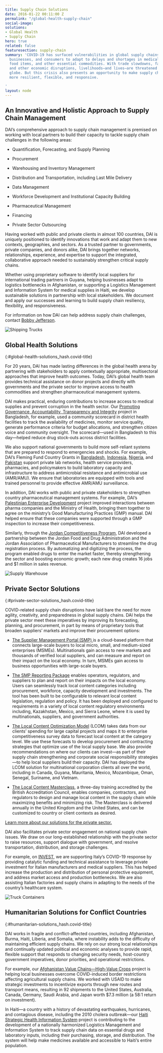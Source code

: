 ```yaml
---
title: Supply Chain Solutions
date: 2016-01-22 00:11:00 Z
permalink: "/global-health-supply-chain"
social-image: 
solutions:
- Global Health
- Supply Chain
hero: true
related: false
featuresection: supply-chain
summary: 'COVID-19 has surfaced vulnerabilities in global supply chains, forcing governments,
  businesses, and consumers to adapt to delays and shortages in medical supplies,
  food items, and other essential commodities. With trade slowdowns, factory closures,
  and other economic disruptions, livelihoods—and lives—are threatened around the
  globe. But this crisis also presents an opportunity to make supply chains dramatically
  more resilient, flexible, and responsive.

'
layout: node
---
```


## An Innovative and Holistic Approach to Supply Chain Management

DAI’s comprehensive approach to supply chain management is premised on working with local partners to build their capacity to tackle supply chain challenges in the following areas:

* Quantification, Forecasting, and Supply Planning

* Procurement

* Warehousing and Inventory Management

* Distribution and Transportation, including Last Mile Delivery

* Data Management

* Workforce Development and Institutional Capacity Building

* Pharmaceutical Management

* Financing

* Private Sector Outsourcing

Having worked with public and private clients in almost 100 countries, DAI is uniquely positioned to identify innovations that work and adapt them to new contexts, geographies, and sectors. As a trusted partner to governments, private companies, and donors alike, DAI brings together networks, relationships, experience, and expertise to support the integrated, collaborative approach needed to sustainably strengthen critical supply chains.

Whether using proprietary software to identify local suppliers for international trading partners in Guyana, helping businesses adapt to logistics bottlenecks in Afghanistan, or supporting a Logistics Management and Information System for medical supplies in Haiti, we develop sustainable solutions in partnership with local stakeholders. We document and apply our successes and learning to build supply chain resiliency, flexibility, and responsiveness.

For information on how DAI can help address supply chain challenges, contact [Bobby Jefferson](https://www.dai.com/who-we-are/our-team/bobby-jefferson).

![Shipping Trucks](/uploads/suppliers.png)

## Global Health Solutions

{:#global-health-solutions_hash.covid-title}

For 20 years, DAI has made lasting differences in the global health arena by partnering with stakeholders to apply contextually appropriate, multisectoral approaches that improve health outcomes. Today, DAI’s global health team provides technical assistance on donor projects and directly with governments and the private sector to improve access to health commodities and strengthen pharmaceutical management systems.

DAI makes practical, enduring contributions to increase access to medical supplies and prevent corruption in the health sector. Our [Promoting Governance, Accountability, Transparency and Integrity](https://www.dai.com/our-work/projects/bangladesh-promoting-governance-accountability-transparency-and-integrity-progati) project in Bangladesh, for example, used a community scorecard in district health facilities to track the availability of medicines, monitor service quality, generate performance criteria for budget allocations, and strengthen citizen voice and community oversight. The scorecard—used in Bangladesh to this day—helped reduce drug stock-outs across district facilities.

We also support national governments to build more self-reliant systems that are prepared to respond to emergencies and shocks. For example, DAI’s Fleming Fund Country Grants in [Bangladesh](https://www.dai.com/our-work/projects/bangladesh-fleming-fund), [Indonesia](https://www.dai.com/our-work/projects/indonesia-fleming-fund), [Nigeria](https://www.dai.com/our-work/projects/nigeria-fleming-fund), and [Pakistan](https://www.dai.com/our-work/projects/pakistan-fleming-fund) support private lab networks, health service providers, pharmacies, and policymakers to build laboratory capacity and infrastructure to address antimicrobial resistance and antimicrobial use (AMR/AMU). We ensure that laboratories are equipped with tools and trained personnel to provide effective AMR/AMU surveillance.

In addition, DAI works with public and private stakeholders to strengthen country pharmaceutical management systems. For example, DAI’s [Palestinian Enterprise Development](https://www.dai.com/our-work/projects/palestine-palestinian-enterprise-development-ped) project improved interactions between pharma companies and the Ministry of Health, bringing them together to agree on the ministry’s Good Manufacturing Practices (GMP) manual. DAI helped ensure that these companies were supported through a GMP inspection to increase their competitiveness.

Similarly, through the [Jordan Competitiveness Program](https://www.dai.com/our-work/projects/jordan-competitiveness-program-jcp), DAI developed a partnership between the Jordan Food and Drug Administration and the Jordan Association of Pharmaceutical Manufacturers to streamline the drug registration process. By automatizing and digitizing the process, the program enabled drugs to enter the market faster, thereby strengthening the sector and boosting economic growth; each new drug creates 16 jobs and $1 million in sales revenue.

![Supply Warehouse](/uploads/warehouse-supply.png)

## Private Sector Solutions

{:#private-sector-solutions_hash.covid-title}

COVID-related supply chain disruptions have laid bare the need for more agility, creativity, and preparedness in global supply chains. DAI helps the private sector meet these imperatives by improving its forecasting, planning, and procurement, in part by means of proprietary tools that broaden suppliers’ markets and improve their procurement options:

* [The Supplier Management Portal  (SMP) ](https://supplier-management-portal-dai.com/)is a cloud-based platform that connects large-scale buyers to local micro, small, and medium-sized enterprises (MSMEs). Multinationals gain access to new markets and thousands of verified local suppliers, and can measure and report on their impact on the local economy. In turn, MSMEs gain access to business opportunities with large-scale buyers. 

* [The SMP Reporting Package](https://supplier-management-portal-dai.com/) enables operators, regulators, and suppliers to plan and report on their impacts on the local economy. Users can seamlessly track local content categories including procurement, workforce, capacity development and investments. The tool has been built to be configurable to relevant local content legislation, regulation and policy. It has been deployed and configured to requirements in a variety of local content regulatory environments including, Kazakhstan, Mexico, and Sierra Leone, where it is used by multinationals, suppliers, and government authorities.

* [The Local Content Optimization Model](https://www.dai.com/our-work/local-content-optimization-model) (LCOM) takes data from our clients’ spending for large capital projects and maps it to enterprise competitiveness survey data to forecast local content at the category level. We use these forecasts to develop procurement and contracting strategies that optimize use of the local supply base. We also provide recommendations on where our clients can invest—as part of their supply chain strengthening and corporate social responsibility strategies—to help local suppliers build their capacity. DAI has deployed the LCOM solution for multinational corporation clients all over the world, including in Canada, Guyana, Mauritania, Mexico, Mozambique, Oman, Senegal, Suriname, and Vietnam.

* [The Local Content Masterclass](https://www.dai.com/our-work/solutions/sustainable/training/master-class), a three-day training accredited by the British Accreditation Council, enables companies, contractors, and regulators to design and manage local content in the supply chain while maximizing benefits and minimizing risk. The Masterclass is delivered annually in the United Kingdom and the United States, and can be customized to country or client contexts as desired.

[Learn more about our solutions for the private sector.](https://www.dai.com/our-work/solutions/sustainable-business)

DAI also facilitates private sector engagement on national supply chain issues. We draw on our long-established relationship with the private sector to raise resources, support dialogue with government, and resolve transportation, distribution, and storage challenges.

For example, on [INVEST](https://www.dai.com/our-work/projects/worldwide-the-invest-project), we are supporting Italy’s COVID-19 response by providing catalytic funding and technical assistance to leverage private investment for Italian manufacturers and medical suppliers. This has helped increase the production and distribution of personal protective equipment, and address market access and production bottlenecks. We are also assisting Italian factories and supply chains in adapting to the needs of the country’s healthcare system.

![Truck Containers](/uploads/local-content.png)

## Humanitarian Solutions for Conflict Countries

{:#humanitarian-solutions_hash.covid-title}

DAI works in fragile and conflict-affected countries, including Afghanistan, Burma, Haiti, Liberia, and Somalia, where instability adds to the difficulty of maintaining efficient supply chains. We rely on our strong local relationships and continually updated political and economic analyses to provide rapid, flexible support that responds to changing security needs, host-country government imperatives, donor priorities, and operational restrictions.

For example, our [Afghanistan Value Chains—High-Value Crops](https://www.dai.com/our-work/projects/afghanistan-value-chains-high-value-crops) project is helping local businesses overcome COVID-induced border restrictions affecting agricultural supply chains. We worked with USAID to make strategic investments to incentivize exports through new routes and transport means, resulting in 92 shipments to the United States, Australia, Canada, Germany, Saudi Arabia, and Japan worth $7.3 million (a 58:1 return on investment).

In Haiti—a country with a history of devastating earthquakes, hurricanes, and contagious disease, including the 2010 cholera outbreak—our [Haiti Strategic Health Information System](https://www.dai.com/our-work/projects/haiti-strategic-health-information-system-his-program) project is contributing to the development of a nationally harmonized Logistics Management and Information System to track supply chain data on essential drugs and laboratory inputs, including their purchasing, storage, and distribution. The system will help make medicines available and accessible to Haiti’s entire population.